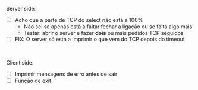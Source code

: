 Server side:
- [ ] Acho que a parte de TCP do select não está a 100%
  - Não sei se apenas está a faltar fechar a ligação ou se falta algo mais 
  - Testar: abrir o server e fazer **dois** ou mais pedidos TCP seguidos
- [ ] FIX: O server só está a imprimir o que vem do TCP depois do timeout

</br>

Client side:
- [ ] Imprimir mensagens de erro antes de sair
- [ ] Função de exit